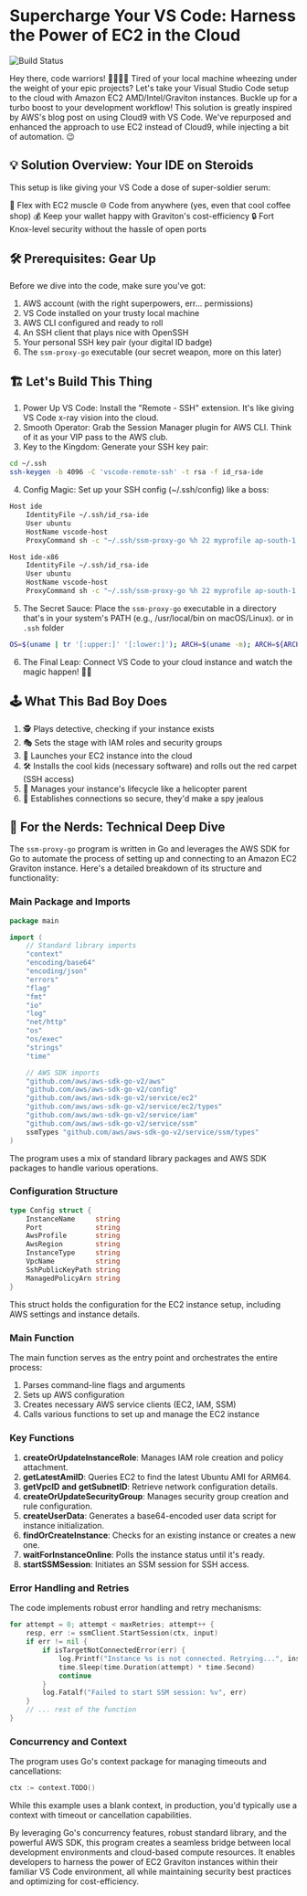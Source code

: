 # Supercharge Your VS Code: Harness the Power of EC2 in the Cloud

![Build Status](https://github.com/alphacenturai/vscode-ec2-integration/actions/workflows/release.yml/badge.svg)

Hey there, code warriors! 👩‍💻👨‍💻 Tired of your local machine wheezing under the weight of your epic projects? Let's take your Visual Studio Code setup to the cloud with Amazon EC2 AMD/Intel/Graviton instances. Buckle up for a turbo boost to your development workflow!
This solution is greatly inspired by AWS's blog post on using Cloud9 with VS Code. We've repurposed and enhanced the approach to use EC2 instead of Cloud9, while injecting a bit of automation. 😉

## 💡 Solution Overview: Your IDE on Steroids

This setup is like giving your VS Code a dose of super-soldier serum:

💪 Flex with EC2 muscle
🌐 Code from anywhere (yes, even that cool coffee shop)
💰 Keep your wallet happy with Graviton's cost-efficiency
🔒 Fort Knox-level security without the hassle of open ports

## 🛠️ Prerequisites: Gear Up

Before we dive into the code, make sure you've got:

1. AWS account (with the right superpowers, err... permissions)
2. VS Code installed on your trusty local machine
3. AWS CLI configured and ready to roll
4. An SSH client that plays nice with OpenSSH
5. Your personal SSH key pair (your digital ID badge)
6. The `ssm-proxy-go` executable (our secret weapon, more on this later)

## 🏗️ Let's Build This Thing

1. Power Up VS Code: Install the "Remote - SSH" extension. It's like giving VS Code x-ray vision into the cloud.
2. Smooth Operator: Grab the Session Manager plugin for AWS CLI. Think of it as your VIP pass to the AWS club.
3. Key to the Kingdom: Generate your SSH key pair:

```bash
cd ~/.ssh
ssh-keygen -b 4096 -C 'vscode-remote-ssh' -t rsa -f id_rsa-ide
```

4. Config Magic: Set up your SSH config (~/.ssh/config) like a boss:

```bash
Host ide
    IdentityFile ~/.ssh/id_rsa-ide
    User ubuntu
    HostName vscode-host
    ProxyCommand sh -c "~/.ssh/ssm-proxy-go %h 22 myprofile ap-south-1 m7g.xlarge my-vpc ~/.ssh/id_rsa-ide.pub"

Host ide-x86
    IdentityFile ~/.ssh/id_rsa-ide
    User ubuntu
    HostName vscode-host
    ProxyCommand sh -c "~/.ssh/ssm-proxy-go %h 22 myprofile ap-south-1 m5.xlarge my-vpc ~/.ssh/id_rsa-ide.pub"
```

5. The Secret Sauce: Place the `ssm-proxy-go` executable in a directory that's in your system's PATH (e.g., /usr/local/bin on macOS/Linux). or in `.ssh` folder

```bash
OS=$(uname | tr '[:upper:]' '[:lower:]'); ARCH=$(uname -m); ARCH=${ARCH/x86_64/amd64}; ARCH=${ARCH/aarch64/arm64}; ARCH=${ARCH/i386/386}; VERSION=$(curl -s https://api.github.com/repos/alphacenturai/vscode-ec2-integration/releases/latest | grep '"tag_name"' | sed -E 's/.*"([^"]+)".*/\1/'); wget -O ~/.ssh/ssm-proxy-go "https://github.com/alphacenturai/vscode-ec2-integration/releases/download/${VERSION}/ssm-proxy-go-${OS}-${ARCH}" && chmod +x ~/.ssh/ssm-proxy-go
```

6. The Final Leap: Connect VS Code to your cloud instance and watch the magic happen! 🎩✨

## 🕹️ What This Bad Boy Does

1. 🕵️ Plays detective, checking if your instance exists
2. 🎭 Sets the stage with IAM roles and security groups
3. 🚀 Launches your EC2 instance into the cloud
4. 🛠️ Installs the cool kids (necessary software) and rolls out the red carpet (SSH access)
5. 🔄 Manages your instance's lifecycle like a helicopter parent
6. 🔐 Establishes connections so secure, they'd make a spy jealous

## 🧠 For the Nerds: Technical Deep Dive

The `ssm-proxy-go` program is written in Go and leverages the AWS SDK for Go to automate the process of setting up and connecting to an Amazon EC2 Graviton instance. Here's a detailed breakdown of its structure and functionality:

### Main Package and Imports

```go
package main

import (
    // Standard library imports
    "context"
    "encoding/base64"
    "encoding/json"
    "errors"
    "flag"
    "fmt"
    "io"
    "log"
    "net/http"
    "os"
    "os/exec"
    "strings"
    "time"

    // AWS SDK imports
    "github.com/aws/aws-sdk-go-v2/aws"
    "github.com/aws/aws-sdk-go-v2/config"
    "github.com/aws/aws-sdk-go-v2/service/ec2"
    "github.com/aws/aws-sdk-go-v2/service/ec2/types"
    "github.com/aws/aws-sdk-go-v2/service/iam"
    "github.com/aws/aws-sdk-go-v2/service/ssm"
    ssmTypes "github.com/aws/aws-sdk-go-v2/service/ssm/types"
)
```

The program uses a mix of standard library packages and AWS SDK packages to handle various operations.

### Configuration Structure

```go
type Config struct {
    InstanceName     string
    Port             string
    AwsProfile       string
    AwsRegion        string
    InstanceType     string
    VpcName          string
    SshPublicKeyPath string
    ManagedPolicyArn string
}
```

This struct holds the configuration for the EC2 instance setup, including AWS settings and instance details.

### Main Function

The main function serves as the entry point and orchestrates the entire process:

1. Parses command-line flags and arguments
2. Sets up AWS configuration
3. Creates necessary AWS service clients (EC2, IAM, SSM)
4. Calls various functions to set up and manage the EC2 instance

### Key Functions

1. **createOrUpdateInstanceRole**: Manages IAM role creation and policy attachment.
2. **getLatestAmiID**: Queries EC2 to find the latest Ubuntu AMI for ARM64.
3. **getVpcID** **and** **getSubnetID**: Retrieve network configuration details.
4. **createOrUpdateSecurityGroup**: Manages security group creation and rule configuration.
5. **createUserData**: Generates a base64-encoded user data script for instance initialization.
6. **findOrCreateInstance**: Checks for an existing instance or creates a new one.
7. **waitForInstanceOnline**: Polls the instance status until it's ready.
8. **startSSMSession**: Initiates an SSM session for SSH access.

### Error Handling and Retries

The code implements robust error handling and retry mechanisms:

```go
for attempt = 0; attempt < maxRetries; attempt++ {
    resp, err := ssmClient.StartSession(ctx, input)
    if err != nil {
        if isTargetNotConnectedError(err) {
            log.Printf("Instance %s is not connected. Retrying...", instanceID)
            time.Sleep(time.Duration(attempt) * time.Second)
            continue
        }
        log.Fatalf("Failed to start SSM session: %v", err)
    }
    // ... rest of the function
}
```

### Concurrency and Context

The program uses Go's context package for managing timeouts and cancellations:

```go
ctx := context.TODO()
```

While this example uses a blank context, in production, you'd typically use a context with timeout or cancellation capabilities.

By leveraging Go's concurrency features, robust standard library, and the powerful AWS SDK, this program creates a seamless bridge between local development environments and cloud-based compute resources. It enables developers to harness the power of EC2 Graviton instances within their familiar VS Code environment, all while maintaining security best practices and optimizing for cost-efficiency.

